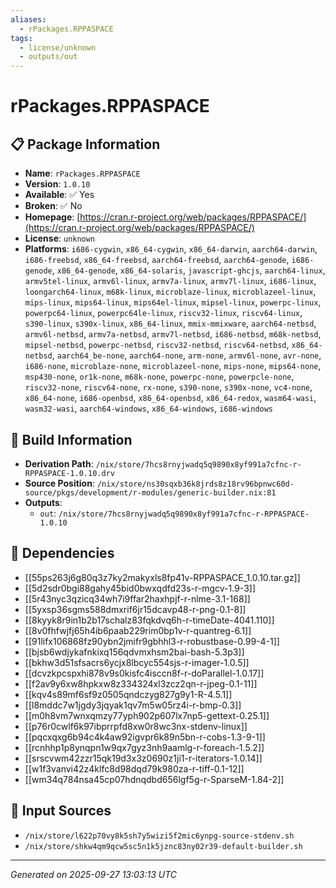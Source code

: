 ```yaml
---
aliases:
  - rPackages.RPPASPACE
tags:
  - license/unknown
  - outputs/out
---
```


# rPackages.RPPASPACE

## 📋 Package Information

- **Name**: `rPackages.RPPASPACE`
- **Version**: `1.0.10`
- **Available**: ✅ Yes
- **Broken**: ✅ No
- **Homepage**: [https://cran.r-project.org/web/packages/RPPASPACE/](https://cran.r-project.org/web/packages/RPPASPACE/)
- **License**: `unknown`
- **Platforms**: `i686-cygwin`, `x86_64-cygwin`, `x86_64-darwin`, `aarch64-darwin`, `i686-freebsd`, `x86_64-freebsd`, `aarch64-freebsd`, `aarch64-genode`, `i686-genode`, `x86_64-genode`, `x86_64-solaris`, `javascript-ghcjs`, `aarch64-linux`, `armv5tel-linux`, `armv6l-linux`, `armv7a-linux`, `armv7l-linux`, `i686-linux`, `loongarch64-linux`, `m68k-linux`, `microblaze-linux`, `microblazeel-linux`, `mips-linux`, `mips64-linux`, `mips64el-linux`, `mipsel-linux`, `powerpc-linux`, `powerpc64-linux`, `powerpc64le-linux`, `riscv32-linux`, `riscv64-linux`, `s390-linux`, `s390x-linux`, `x86_64-linux`, `mmix-mmixware`, `aarch64-netbsd`, `armv6l-netbsd`, `armv7a-netbsd`, `armv7l-netbsd`, `i686-netbsd`, `m68k-netbsd`, `mipsel-netbsd`, `powerpc-netbsd`, `riscv32-netbsd`, `riscv64-netbsd`, `x86_64-netbsd`, `aarch64_be-none`, `aarch64-none`, `arm-none`, `armv6l-none`, `avr-none`, `i686-none`, `microblaze-none`, `microblazeel-none`, `mips-none`, `mips64-none`, `msp430-none`, `or1k-none`, `m68k-none`, `powerpc-none`, `powerpcle-none`, `riscv32-none`, `riscv64-none`, `rx-none`, `s390-none`, `s390x-none`, `vc4-none`, `x86_64-none`, `i686-openbsd`, `x86_64-openbsd`, `x86_64-redox`, `wasm64-wasi`, `wasm32-wasi`, `aarch64-windows`, `x86_64-windows`, `i686-windows`

## 🔧 Build Information

- **Derivation Path**: `/nix/store/7hcs8rnyjwadq5q9890x8yf991a7cfnc-r-RPPASPACE-1.0.10.drv`
- **Source Position**: `/nix/store/ns30sqxb36k8jrds8z18rv96bpnwc60d-source/pkgs/development/r-modules/generic-builder.nix:81`
- **Outputs**:
  - `out`:  `/nix/store/7hcs8rnyjwadq5q9890x8yf991a7cfnc-r-RPPASPACE-1.0.10`

## 🔗 Dependencies

- [[55ps263j6g80q3z7ky2makyxls8fp41v-RPPASPACE_1.0.10.tar.gz]]
- [[5d2sdr0bgi88gahy45bid0bwxqdfd23s-r-mgcv-1.9-3]]
- [[5r43nyc3qzicq34wh7i9ffar2haxhpjf-r-nlme-3.1-168]]
- [[5yxsp36sgms588dmxrif6jr15dcavp48-r-png-0.1-8]]
- [[8kyyk8r9in1b2b17schalz83fqkdvq6h-r-timeDate-4041.110]]
- [[8v0fhfwjfj65h4ib6paab229rim0bp1v-r-quantreg-6.1]]
- [[91lifx106868fz90ybn2jmifr9gbhhl3-r-robustbase-0.99-4-1]]
- [[bjsb6wdjykafnkixq156qdvmxhsm2bai-bash-5.3p3]]
- [[bkhw3d51sfsacrs6ycjx8lbcyc554sjs-r-imager-1.0.5]]
- [[dcvzkpcspxhi878v9s0kisfc4isccn8f-r-doParallel-1.0.17]]
- [[f2av9y6xw8hpkxw8z334324xl3zcz2qn-r-jpeg-0.1-11]]
- [[kqv4s89mf6sf9z0505qndczyg827g9y1-R-4.5.1]]
- [[l8mddc7w1jgdy3jqyak1qv7m5w05rz4i-r-bmp-0.3]]
- [[m0h8vm7wnxqmzy77yph902p607lx7np5-gettext-0.25.1]]
- [[p76r0cwlf6k97ibprrpfd8xw0r8wc3nx-stdenv-linux]]
- [[pqcxqxg6b94c4k4aw92igvpr6k89n5bn-r-cobs-1.3-9-1]]
- [[rcnhhp1p8ynqpn1w9qx7gyz3nh9aamlg-r-foreach-1.5.2]]
- [[srscvwm42zzr15qk19d3x3z0690z1ji1-r-iterators-1.0.14]]
- [[w1f3vanvi42z4klfc8d98dqd79k980za-r-tiff-0.1-12]]
- [[wm34q784nsa45cp07hdnqdbd656lgf5g-r-SparseM-1.84-2]]

## 📁 Input Sources

- `/nix/store/l622p70vy8k5sh7y5wizi5f2mic6ynpg-source-stdenv.sh`
- `/nix/store/shkw4qm9qcw5sc5n1k5jznc83ny02r39-default-builder.sh`

---
*Generated on 2025-09-27 13:03:13 UTC*
